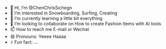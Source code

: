 - 👋 Hi, I’m @ChenChrisSichegn
- 👀 I’m interested in Snowboarding, Surfing, Creating
- 🌱 I’m currently learning a little bit everything
- 💞️ I’m looking to collaborate on How to create Fashion Items with AI tools
- 📫 How to reach me E-mail or Wechat
- 😄 Pronouns: Yeeee Haaaa
- ⚡ Fun fact: ...

<!---
ChenChrisSichegn/ChenChrisSichegn is a ✨ special ✨ repository because its `README.md` (this file) appears on your GitHub profile.
You can click the Preview link to take a look at your changes.
--->
